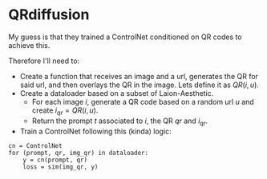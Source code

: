 # QRdiffusion

My guess is that they trained a ControlNet conditioned on QR codes to achieve this.

Therefore I'll need to:

- Create a function that receives an image and a url, generates the QR for said url, and then overlays the QR in the image. Lets define it as $QR(i, u)$.
- Create a dataloader based on a subset of Laion-Aesthetic.
    - For each image $i$, generate a QR code based on a random url $u$ and create $i_{qr} = QR(i, u)$.
    - Return the prompt $t$ associated to $i$, the QR $qr$ and $i_{qr}$.
- Train a ControlNet following this (kinda) logic:

```
cn = ControlNet
for (prompt, qr, img_qr) in dataloader:
    y = cn(prompt, qr)
    loss = sim(img_qr, y)
```
